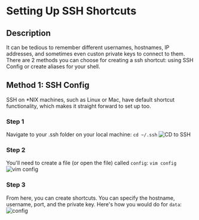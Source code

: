 # Setting Up SSH Shortcuts

## Description 
It can be tedious to remember different usernames, hostnames, IP addresses, and sometimes even custon private keys to connect to them. There are 2 methods you can choose for creating a ssh shortcut: using SSH Config or create aliases for your shell.

## Method 1: SSH Config
SSH on \*NIX machines, such as Linux or Mac, have default shortcut functionality, which makes it straight forward to set up too. 

### Step 1
Navigate to your .ssh folder on your local machine: `cd ~/.ssh`
![CD to SSH](https://github.com/Purdue-CS193/CS193HW2/blob/master/Screenshots/CD_to_SSH.png)

### Step 2
You'll need to create a file (or open the file) called `config`: `vim config`
![vim config](https://github.com/Purdue-CS193/CS193HW2/blob/master/Screenshots/vim_config.png)

### Step 3
From here, you can create shortcuts. You can specify the hostname, username, port, and the private key. Here's how you would do for `data`:
![config](https://github.com/Purdue-CS193/CS193HW2/blob/master/Screenshots/config.png)

